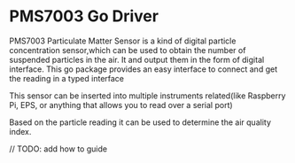 # PMS7003 Go Driver
PMS7003 Particulate Matter Sensor is a kind of digital particle concentration sensor,which can be used to obtain the number of suspended particles in the air. It and output them in the form of digital
interface. This go package provides an easy interface to connect and get the reading in a typed interface

This sensor can be inserted into multiple instruments related(like Raspberry Pi, EPS, or anything that allows you to read over a serial port)

Based on the particle reading it can be used to determine the air quality index.



// TODO: add how to guide
